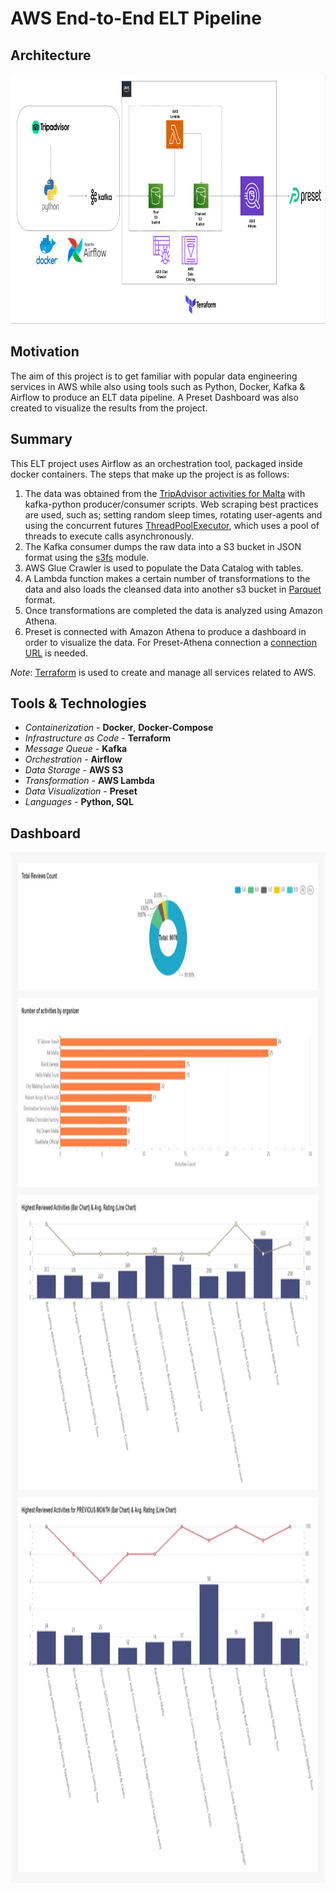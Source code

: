 # **AWS End-to-End ELT Pipeline**

## **Architecture** 

<p align="center">
  <img width="800" height="400" src="images/project_architecture.png">
</p>

## **Motivation** 

The aim of this project is to get familiar with popular data engineering services in AWS while also using tools such as Python, Docker, Kafka & Airflow to produce an ELT data pipeline.
A Preset Dashboard was also created to visualize the results from the project.

## **Summary**

This ELT project uses Airflow as an orchestration tool, packaged inside docker containers. The steps that make up the project is as follows:

1. The data was obtained from the [TripAdvisor activities for Malta](https://www.tripadvisor.com/Attractions-g190320-Activities-c42-Island_of_Malta.html) with kafka-python producer/consumer scripts. Web scraping best practices are used, such as; setting random sleep times, rotating user-agents and using the concurrent futures [ThreadPoolExecutor](https://docs.python.org/3/library/concurrent.futures.html#concurrent.futures.ThreadPoolExecutor), which uses a pool of threads to execute calls asynchronously.
2. The Kafka consumer dumps the raw data into a S3 bucket in JSON format using the [s3fs](https://pypi.org/project/s3fs/) module.
3. AWS Glue Crawler is used to populate the Data Catalog with tables.
4. A Lambda function makes a certain number of transformations to the data and also loads the cleansed data into another s3 bucket in [Parquet](https://parquet.apache.org/) format. 
5. Once transformations are completed the data is analyzed using Amazon Athena.
6. Preset is connected with Amazon Athena to produce a dashboard in order to visualize the data. For Preset-Athena connection a [connection URL](https://preset.io/blog/2021-5-25-data-lake-athena/) is needed.

*Note*: [Terraform](https://registry.terraform.io/providers/figma/aws-4-49-0/latest/docs) is used to create and manage all services related to AWS.

## **Tools & Technologies**

* *Containerization* - **Docker**, **Docker-Compose**
* *Infrastructure as Code* - **Terraform**
* *Message Queue* - **Kafka**
* *Orchestration* - **Airflow**
* *Data Storage* - **AWS S3**
* *Transformation* - **AWS Lambda**
* *Data Visualization* - **Preset**
* *Languages* - **Python, SQL**

## **Dashboard**

<p align="center">
  <img width="1000" height="1650" src="images/Dashboard.jpg">
</p>